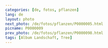```yaml
---
categories: [de, fotos, pflanzen]
lang: de
layout: photo
next_photo: /de/fotos/pflanzen/P0000005.html
picname: P0000009
prev_photo: /de/fotos/pflanzen/P0000098.html
tags: [Album Landschaft, Tree]
---
```

